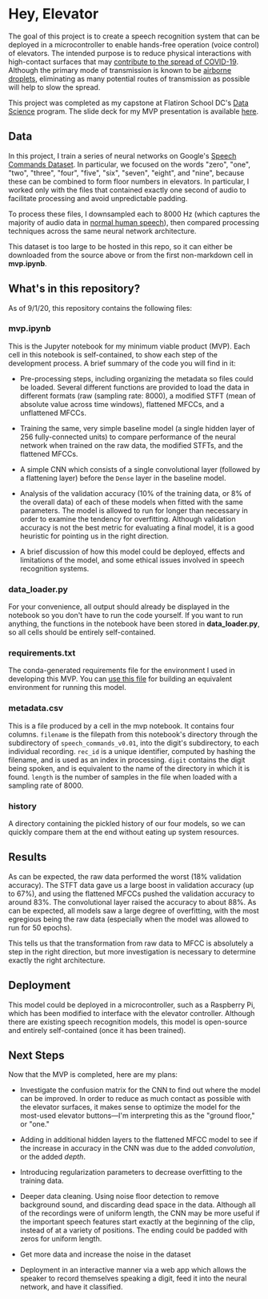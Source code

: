 # Hey, Elevator

The goal of this project is to create a speech recognition system that can be deployed in a microcontroller to enable hands-free operation (voice control) of elevators. The intended purpose is to reduce physical interactions with high-contact surfaces that may <a href="https://www.businessinsider.com/coronavirus-jumped-between-people-via-elevator-surfaces-study-2020-7">contribute to the spread of COVID-19</a>. Although the primary mode of transmission is known to be <a href="https://www.cdc.gov/coronavirus/2019-ncov/prevent-getting-sick/how-covid-spreads.html?CDC_AA_refVal=https%3A%2F%2Fwww.cdc.gov%2Fcoronavirus%2F2019-ncov%2Fprepare%2Ftransmission.html">airborne droplets</a>, eliminating as many potential routes of transmission as possible will help to slow the spread.

This project was completed as my capstone at Flatiron School DC's <a href="https://flatironschool.com/career-courses/data-science-bootcamp/dc">Data Science</a> program. The slide deck for my MVP presentation is available <a href="https://docs.google.com/presentation/d/1wGEGxBnSz-r6ASjoePGdoFeExiTjKgMXTNpmTakoB0k/edit?usp=sharing">here</a>.

## Data
In this project, I train a series of neural networks on Google's <a href="https://ai.googleblog.com/2017/08/launching-speech-commands-dataset.html">Speech Commands Dataset</a>. In particular, we focused on the words "zero", "one", "two", "three", "four", "five", "six", "seven", "eight", and "nine", because these can be combined to form floor numbers in elevators. In particular, I worked only with the files that contained exactly one second of audio to facilitate processing and avoid unpredictable padding.

To process these files, I downsampled each to 8000 Hz (which captures the majority of audio data in <a href="https://en.wikipedia.org/wiki/Voice_frequency">normal human speech</a>), then compared processing techniques across the same neural network architecture.

This dataset is too large to be hosted in this repo, so it can either be downloaded from the source above or from the first non-markdown cell in <b>mvp.ipynb</b>.

## What's in this repository?

As of 9/1/20, this repository contains the following files:

### <b>mvp.ipynb</b> 
This is the Jupyter notebook for my minimum viable product (MVP). Each cell in this notebook is self-contained, to show each step of the development process. A brief summary of the code you will find in it:

* Pre-processing steps, including organizing the metadata so files could be loaded. Several different functions are provided to load the data in different formats (raw (sampling rate: 8000), a modified STFT (mean of absolute value across time windows), flattened MFCCs, and a unflattened MFCCs.

* Training the same, very simple baseline model (a single hidden layer of 256 fully-connected units) to compare performance of the neural network when trained on the raw data, the modified STFTs, and the flattened MFCCs.

* A simple CNN which consists of a single convolutional layer (followed by a flattening layer) before the `Dense` layer in the baseline model.

* Analysis of the validation accuracy (10% of the training data, or 8% of the overall data) of each of these models when fitted with the same parameters. The model is allowed to run for longer than necessary in order to examine the tendency for overfitting. Although validation accuracy is not the best metric for evaluating a final model, it is a good heuristic for pointing us in the right direction.

* A brief discussion of how this model could be deployed, effects and limitations of the model, and some ethical issues involved in speech recognition systems.

### <b>data_loader.py</b>
For your convenience, all output should already be displayed in the notebook so you don't have to run the code yourself. If you want to run anything, the functions in the notebook have been stored in <b>data_loader.py</b>, so all cells should be entirely self-contained.

### <b>requirements.txt</b>
The conda-generated requirements file for the environment I used in developing this MVP. You can <a href="https://www.idkrtm.com/what-is-the-python-requirements-txt/">use this file</a> for building an equivalent environment for running this model.

### <b>metadata.csv</b> 
This is a file produced by a cell in the mvp notebook. It contains four columns. `filename` is the filepath from this notebook's directory through the subdirectory of `speech_commands_v0.01`, into the digit's subdirectory, to each individual recording. `rec_id` is a unique identifier, computed by hashing the filename, and is used as an index in processing. `digit` contains the digit being spoken, and is equivalent to the name of the directory in which it is found. `length` is the number of samples in the file when loaded with a sampling rate of 8000.

### <b>history</b>
A directory containing the pickled history of our four models, so we can quickly compare them at the end without eating up system resources.

## Results

As can be expected, the raw data performed the worst (18% validation accuracy). The STFT data gave us a large boost in validation accuracy (up to 67%), and using the flattened MFCCs pushed the validation accuracy to around 83%. The convolutional layer raised the accuracy to about 88%. As can be expected, all models saw a large degree of overfitting, with the most egregious being the raw data (especially when the model was allowed to run for 50 epochs). 

This tells us that the transformation from raw data to MFCC is absolutely a step in the right direction, but more investigation is necessary to determine exactly the right architecture.

## Deployment

This model could be deployed in a microcontroller, such as a Raspberry Pi, which has been modified to interface with the elevator controller. Although there are existing speech recognition models, this model is open-source and entirely self-contained (once it has been trained).

## Next Steps

Now that the MVP is completed, here are my plans:

* Investigate the confusion matrix for the CNN to find out where the model can be improved. In order to reduce as much contact as possible with the elevator surfaces, it makes sense to optimize the model for the most-used elevator buttons––I'm interpreting this as the "ground floor," or "one."

* Adding in additional hidden layers to the flattened MFCC model to see if the increase in accuracy in the CNN was due to the added <i>convolution</i>, or  the added <i>depth</i>.

* Introducing regularization parameters to decrease overfitting to the training data.

* Deeper data cleaning. Using noise floor detection to remove background sound, and discarding dead space in the data. Although all of the recordings were of uniform length, the CNN may be more useful if the important speech features start exactly at the beginning of the clip, instead of at a variety of positions. The ending could be padded with zeros for uniform length.

* Get more data and increase the noise in the dataset

* Deployment in an interactive manner via a web app which allows the speaker to record themselves speaking a digit, feed it into the neural network, and have it classified.
